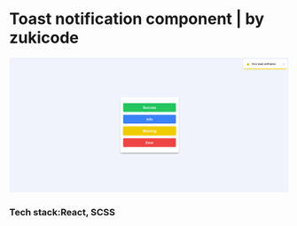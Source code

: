 # Toast notification component | by zukicode

![Screenshot from website.](./src/assets/for-github.png)

### Tech stack:React, SCSS
